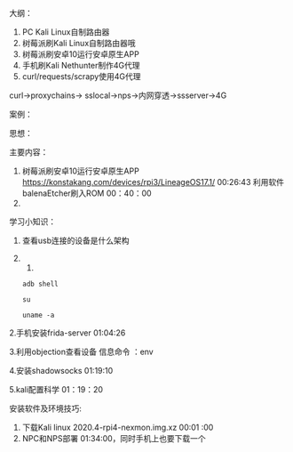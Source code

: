 大纲：

1. PC Kali Linux自制路由器
2. 树莓派刷Kali Linux自制路由器哦
3. 树莓派刷安卓10运行安卓原生APP
4. 手机刷Kali Nethunter制作4G代理
5. curl/requests/scrapy使用4G代理

curl->proxychains-> sslocal->nps->内网穿透->ssserver->4G

案例：

思想：

主要内容：

1. 树莓派刷安卓10运行安卓原生APP   https://konstakang.com/devices/rpi3/LineageOS17.1/   00:26:43  利用软件balenaEtcher刷入ROM   00：40：00
2. 

学习小知识：

1. 查看usb连接的设备是什么架构

2. 1.  

      ```
      adb shell
      ```

      ```
      su
      ```

      ```
      uname -a
      ```

  2.手机安装frida-server           01:04:26

  3.利用objection查看设备 信息命令        ：env

  4.安装shadowsocks           01:19:10

  5.kali配置科学                01：19：20

安装软件及环境技巧:

1. 下载Kali linux 2020.4-rpi4-nexmon.img.xz        00:01 :00
2. NPC和NPS部署        01:34:00，同时手机上也要下载一个